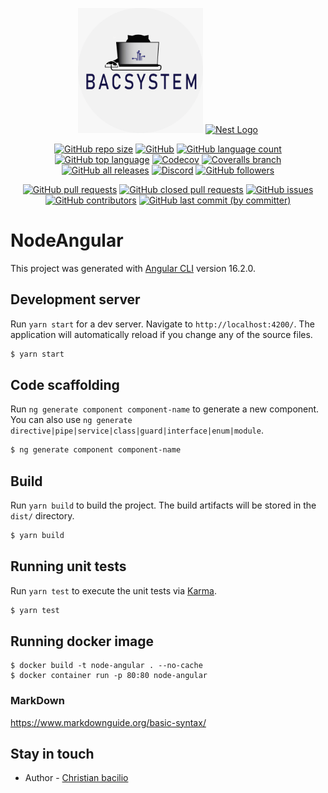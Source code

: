 <p align="center">
    <a >
        <img src="src/assets/images/a10a2e18-cb89-4840-a991-244a6fcb5911.png" width="200" alt="Bacsystem Logo" />
    </a>
    <a href="https://angular.io/cli" target="blank">
        <img src="https://angular.io/assets/images/logos/angularjs/AngularJS-Shield.svg" width="200" height="200" alt="Nest Logo" />
    </a>
</p>

<div align="center">

<a href="">![GitHub repo size](https://img.shields.io/github/repo-size/dbacilio88/node-angular?style=flat)</a>
<a href="">![GitHub](https://img.shields.io/github/license/dbacilio88/node-angular)</a>
<a href="">![GitHub language count](https://img.shields.io/github/languages/count/dbacilio88/node-angular)</a>
<a href="">![GitHub top language](https://img.shields.io/github/languages/top/dbacilio88/node-angular)</a>
<a href="">![Codecov](https://img.shields.io/codecov/c/github/dbacilio88/node-angular)</a>
<a href="">![Coveralls branch](https://img.shields.io/coverallsCoverage/github/dbacilio88/node-angular)</a>
<a href="">![GitHub all releases](https://img.shields.io/github/downloads/dbacilio88/node-angular/total)</a>
<a href="">![Discord](https://img.shields.io/discord/738601834096099409)</a>
<a href="">![GitHub followers](https://img.shields.io/github/followers/dbacilio88)
</a>
</div>

<div align="center">

<a href="">![GitHub pull requests](https://img.shields.io/github/issues-pr/dbacilio88/node-angular)</a>
<a href="">![GitHub closed pull requests](https://img.shields.io/github/issues-pr-closed/dbacilio88/node-angular)</a>
<a href="">![GitHub issues](https://img.shields.io/github/issues/dbacilio88/node-angular)</a>
<a href="">![GitHub contributors](https://img.shields.io/github/contributors/dbacilio88/node-angular)</a>
<a href="">![GitHub last commit (by committer)](https://img.shields.io/github/last-commit/dbacilio88/node-angular)</a>
</div>

# NodeAngular

This project was generated with [Angular CLI](https://github.com/angular/angular-cli) version 16.2.0.

## Development server

Run `yarn start` for a dev server. Navigate to `http://localhost:4200/`. The application will automatically reload if you change any of the source files.

```bash
$ yarn start
```

## Code scaffolding

Run `ng generate component component-name` to generate a new component. You can also use `ng generate directive|pipe|service|class|guard|interface|enum|module`.

```bash
$ ng generate component component-name
```

## Build

Run `yarn build` to build the project. The build artifacts will be stored in the `dist/` directory.

```bash
$ yarn build
```

## Running unit tests

Run `yarn test` to execute the unit tests via [Karma](https://karma-runner.github.io).

```bash
$ yarn test
```

## Running docker image

```
$ docker build -t node-angular . --no-cache
$ docker container run -p 80:80 node-angular
```

### MarkDown

https://www.markdownguide.org/basic-syntax/

## Stay in touch

- Author - [Christian bacilio](https://github.com/dbacilio88)
